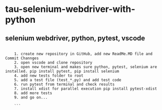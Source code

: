 # tau-selenium-webdriver-with-python

## selenium webdriver, python, pytest, vscode

```

    1. create new repository in GitHub, add new ReadMe.MD file and Commit Channges
    2. open vscode and clone repository 
    3. open new terminal and makes sure python, pytest, selenium are installed. pip install pytest, pip install selenium
    4. add new tests folder to root
    5. add a test file (test_*.py) and add test code
    6. run pytest from terminal and check results
    7. install xdist for parallel execution pip install pytest-xdist
    8. add more tests 
    9. and go on... 
    
    ```

